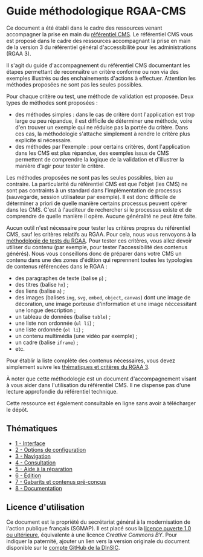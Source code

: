 # Guide méthodologique RGAA-CMS

Ce document a été établi dans le cadre des ressources venant accompagner la prise en main du [référentiel CMS](https://github.com/DISIC/referentiel-cms).
Le référentiel CMS vous est proposé dans le cadre des ressources accompagnant la prise en main de la version 3 du référentiel général d'accessibilité pour les administrations (RGAA&nbsp;3).

Il s'agit du guide d'accompagnement du référentiel CMS documentant les étapes permettant de reconnaître un critère conforme ou non via des exemples illustrés ou des enchainements d'actions à effectuer. Attention les méthodes proposées ne sont pas les seules possibles.

Pour chaque critère ou test, une méthode de validation est proposée. Deux types de méthodes sont proposées :

- des méthodes simples : dans le cas de critère dont l'application est trop large ou peu répandue, il est difficile de déterminer une méthode, voire d'en trouver un exemple qui ne réduise pas la portée du critère. Dans ces cas, la méthodologie s'attache simplement à rendre le critère plus explicite si nécessaire.
- des méthodes par l'exemple : pour certains critères, dont l'application dans les CMS est plus répandue, des exemples issus de CMS permettent de comprendre la logique de la validation et d'illustrer la manière d'agir pour tester le critère.

Les méthodes proposées ne sont pas les seules possibles, bien au contraire. La particularité du référentiel CMS est que l'objet (les CMS) ne sont pas contraints à un standard dans l'implémentation de processus (sauvegarde, session utilisateur par exemple). Il est donc difficile de déterminer a priori de quelle manière certains processus peuvent opérer dans les CMS. C'est à l'auditeur de rechercher si le processus existe et de comprendre de quelle manière il opère. Aucune généralité ne peut être faite.

Aucun outil n'est nécessaire pour tester les critères propres du référentiel CMS, sauf les critères relatifs  au RGAA. Pour cela, nous vous renvoyons à la [méthodologie de tests du RGAA](http://disic.github.io/rgaa_methodologie/). Pour tester ces critères, vous allez devoir utiliser du contenu (par exemple, pour tester l'accessibilité des contenus générés). Nous vous conseillons donc de préparer dans votre CMS un contenu dans une des zones d'édition qui reprennent toutes les typologies de contenus référencées dans le RGAA&nbsp;:
- des paragraphes de texte (balise `p`)&nbsp;;
- des titres (balise `hx`)&nbsp;;
- des liens (balise `a`)&nbsp;;
- des images (balises `img`, `svg`, `embed`, `object`, `canvas`) dont une image de décoration, une image porteuse d'information et une image néccessitant une longue description&nbsp;;
- un tableau de données (balise `table`)&nbsp;;
- une liste non ordonnée (`ul li`)&nbsp;;
- une liste ordonnée (`ol li`)&nbsp;;
- un contenu multimédia (une vidéo par exemple)&nbsp;;
- un cadre (balise `iframe`)&nbsp;;
- etc.

Pour établir la liste complète des contenus nécessaires, vous devez simplement suivre les [thématiques et critères du RGAA 3](http://references.modernisation.gouv.fr/referentiel/criteres.html).

À noter que cette méthodologie est un document d'accompagnement visant à vous aider dans l'utilisation du référentiel CMS. Il ne dispense pas d'une lecture approfondie du référentiel technique.

Cette ressource est également consultable en ligne sans avoir à télécharger le dépôt.

## Thématiques

 - [1 - Interface](criteres.md#t-1)
 - [2 - Options de configuration](criteres.md#t-2)
 - [3 - Navigation](criteres.md#t-3)
 - [4 - Consultation](criteres.md#t-4)
 - [5 - Aide à la réparation](criteres.md#t-5)
 - [6 - Édition](criteres.md#t-6)
 - [7 - Gabarits et contenus pré-conçus](criteres.md#t-7)
 - [8 - Documentation](criteres.md#t-8)


## Licence d'utilisation

Ce document est la propriété du secrétariat général à la modernisation de l'action publique français (SGMAP). Il est placé sous la [licence ouverte 1.0 ou ultérieure](https://www.etalab.gouv.fr/licence-ouverte-open-licence), équivalente à une licence <i lang="en">Creative Commons BY</i>. Pour indiquer la paternité, ajouter un lien vers la version originale du document disponible sur le [compte <span lang="en">GitHub</span> de la DInSIC](https://github.com/DISIC).
